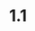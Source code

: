---
layout: default
title: 1.1
lang: fr
headline: |-
  Assurer et maintenir une représentation d’au moins deux membres autochtones au Bureau des gouverneurs et au Sénat
why: |-
  Faire porter les voix et points de vue de la communauté algonquine locale et de l’ensemble de la communauté autochtone aux échelons supérieurs de la gouvernance universitaire et de la gestion institutionnelle. Ces membres qui siègent au Bureau des gouverneurs et au Sénat pourront transmettre à leur communauté l’information accessible au public.
when: |-
  Moyen terme
how: |-
  Nécessite des résolutions de ces organismes pour modifier les règlements administratifs au besoin. Dans le cadre du processus d’intégration, les membres actuels du Bureau des gouverneurs et du Sénat devront suivre le cours d’introduction aux compétences sur les Premières nations, les Métis et les Inuits (voir cerceau 1, no 5) afin de se familiariser avec la réalité et l’expérience contextuelles des peuples autochtones.
cost: |-
  Aucun, à l’exception d’un investissement de capital sur le plan politique
who: |-
  Recteur/provost/secrétaire générale
---